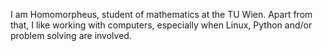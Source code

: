 I am Homomorpheus, student of mathematics at the TU Wien. Apart from that, I like working with computers, especially when Linux, Python and/or problem solving are involved.
